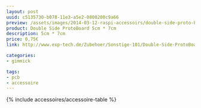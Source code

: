 ```yaml
---
layout: post
uuid: c5135730-b078-11e3-a5e2-0800200c9a66
preview: /assets/images/2014-03-12-raspi-accessoirs/double-side-proto-board.jpg
product: Double Side ProtoBoard 5cm * 7cm
description: 5cm * 7cm
price: 0,75€
link: http://www.exp-tech.de/Zubehoer/Sonstige-101/Double-Side-ProtoBoard-5cm---7cm.html

categories:
- gimmick

tags:
- pcb
- accessoire
---
```


{% include accessoires/accessoire-table %}